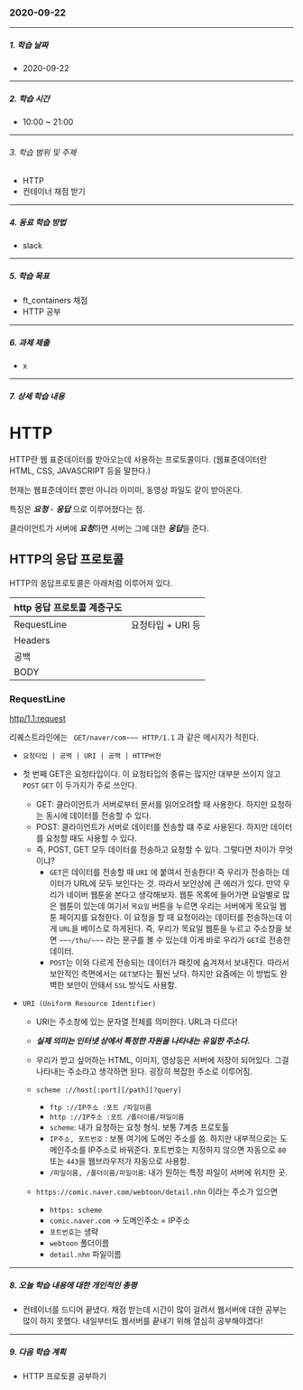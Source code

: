 ### 2020-09-22

-----
##### 1. 학습 날짜
- 2020-09-22

-----
##### 2. 학습 시간
- 10:00 ~ 21:00

-----
###### 3. 학습 범위 및 주제
- HTTP
- 컨테이너 채점 받기

-----
##### 4. 동료 학습 방법
- slack

-----
##### 5. 학습 목표
- ft_containers 채점
- HTTP 공부

-----
##### 6. 과제 제출
- x

-----
##### 7. 상세 학습 내용
# HTTP

HTTP란 웹 표준데이터를 받아오는데 사용하는 프로토콜이다. (웹표준데이터란 HTML, CSS, JAVASCRIPT 등을 말한다.)

현재는 웹표준데이터 뿐만 아니라 이미미, 동영상 파일도 같이 받아온다.

특징은 ***요청*** - ***응답*** 으로 이루어졌다는 점.

클라이언트가 서버에 ***요청***하면 서버는 그에 대한 ***응답***을 준다.

## HTTP의 응답 프로토콜

HTTP의 응답프로토콜은 아래처럼 이루어져 있다.

| http 응답 프로토콜 계층구도 |                   |
| --------------------------- | ----------------- |
| RequestLine                 | 요청타입 + URI 등 |
| Headers                     |                   |
| 공백                        |                   |
| BODY                        |                   |



### RequestLine

[http/1.1:request](https://www.w3.org/Protocols/rfc2616/rfc2616-sec5.html)

리퀘스트라인에는 ``` GET/naver/com~~~ HTTP/1.1```  과 같은 메시지가 적힌다.

- `요청타입 | 공백 | URI | 공백 | HTTP버전`

- 첫 번째 GET은 요청타입이다. 이 요청타입의 종류는 많지만 대부분 쓰이지 않고 ```POST``` ```GET``` 이 두가지가 주로 쓰인다.
  - GET: 클라이언트가 서버로부터 문서를 읽어오려할 때 사용한다. 하지만 요청하는 동시에 데이터를 전송할 수 있다.
  - POST: 클라이언트가 서버로 데이터를 전송할 떄 주로 사용된다. 하지만 데이터를 요청할 때도 사용할 수 있다.
  - 즉, POST, GET 모두 데이터를 전송하고 요청할 수 있다. 그렇다면 차이가 무엇이냐?
    - `GET`은 데이터를 전송할 때 ```URI``` 에 붙여서 전송한다! 즉 우리가 전송하는 데이터가 URL에 모두 보인다는 것. 따라서 보안상에  큰 에러가 있다. 만약 우리가 네이버 웹툰을 본다고 생각해보자. 웹툰 목록에 들어가면 요일별로 많은 웹툰이 있는데 여기서 ```목요일``` 버튼을 누르면 우리는 서버에게 목요일 웹툰 페이지를 요청한다. 이 요청을 할 때 요청이라는 데이터를 전송하는데 이게 ```URL```을 베이스로 하게된다. 즉, 우리가 목요일 웹툰을 누르고 주소창을 보면 ``~~~/thu/~~~`` 라는 문구를 볼 수 있는데 이게 바로 우리가 `GET`로 전송한 데이터.
    - `POST`는 이와 다르게 전송되는 데이터가 패킷에 숨겨져서 보내진다.  따라서 보안적인 측면에서는 `GET`보다는 훨씬 낫다. 하지만 요즘에는 이 방법도 완벽한 보안이 안돼서 `SSL` 방식도 사용함.

- `URI (Uniform Resource Identifier)`

  - URI는 주소창에 있는 문자열 전체를 의미한다. URL과 다르다!
  - ***실제 의미는 인터넷 상에서 특정한 자원을 나타내는 유일한 주소다.***
  - 우리가 받고 싶어하는 HTML, 이미지, 영상등은 서버에 저장이 되어있다. 그걸 나타내는 주소라고 생각하면 된다. 굉장히 복잡한 주소로 이루어짐.
  - `scheme ://host[:port][/path][?query]`
    - `ftp ://IP주소 :포트 /파일이름`
    - `http ://IP주소 :포트 /폴더이름/파일이름`
    - `scheme`: 내가 요청하는 요청 형식. 보통 7계층 프로토톨
    - `IP주소, 포트번호` : 보통 여기에 도메인 주소를 씀. 하지만 내부적으로는 도메인주소를 IP주소로 바꿔준다. 포트번호는 지정하지 않으면 자동으로 `80` 또는 `443`을 웹브라우저가 자동으로 사용함.
    - `/파일이름, /폴더이름/파일이름`: 내가 원하는 특정 파일이 서버에 위치한 곳.

  - `https://comic.naver.com/webtoon/detail.nhn` 이라는 주소가 있으면 
    - `https: scheme`
    - `comic.naver.com` -> 도메인주소 = IP주소
    - `포트번호`는 생략
    - `webtoon` 폴더이름
    - `detail.nhn` 파일이름
  
-----
##### 8. 오늘 학습 내용에 대한 개인적인 총평
- 컨테이너를 드디어 끝냈다. 채점 받는데 시간이 많이 걸려서 웹서버에 대한 공부는 많이 하지 못했다. 내일부터도 웹서버를 끝내기 위해 열심히 공부해야겠다!

-----

##### 9. 다음 학습 계획

- HTTP 프로토콜 공부하기
